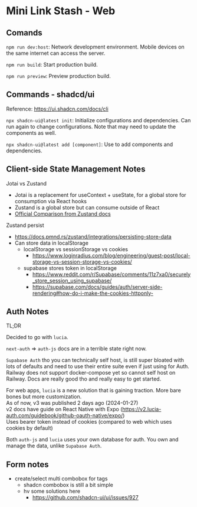 # Mini Link Stash - Web

## Comands

`npm run dev:host`: Network development environment. Mobile devices on the same internet can access the server.

`npm run build`: Start production build.

`npm run preview`: Preview production build.

## Commands - shadcd/ui

Reference: <https://ui.shadcn.com/docs/cli>

`npx shadcn-ui@latest init`: Initialize configurations and dependencies. Can run again to change configurations. Note that may need to update the components as well.

`npx shadcn-ui@latest add [component]`: Use to add components and dependencies.

## Client-side State Management Notes

Jotai vs Zustand

- Jotai is a replacement for useContext + useState, for a global store for consumption via React hooks
- Zustand is a global store but can consume outside of React
- [Official Comparison from Zustand docs](https://docs.pmnd.rs/zustand/getting-started/comparison#jotai)

Zustand persist

- <https://docs.pmnd.rs/zustand/integrations/persisting-store-data>
- Can store data in localStorage
  - localStorage vs sessionStorage vs cookies
    - <https://www.loginradius.com/blog/engineering/guest-post/local-storage-vs-session-storage-vs-cookies/>
  - supabase stores token in localStorage
    - <https://www.reddit.com/r/Supabase/comments/11z7xa0/securely_store_session_using_supabase/>
    - <https://supabase.com/docs/guides/auth/server-side-rendering#how-do-i-make-the-cookies-httponly->

## Auth Notes

TL;DR

Decided to go with `lucia`.

`next-auth` => `auth-js` docs are in a terrible state right now.

`Supabase Auth` tho you can technically self host, is still super bloated with lots of defaults and need to use their entire suite even if just using for Auth. Railway does not support docker-compose yet so cannot self host on Railway. Docs are really good tho and really easy to get started.

For web apps, `lucia` is a new solution that is gaining traction. More bare bones but more customization.  
As of now, v3 was published 2 days ago (2024-01-27)  
v2 docs have guide on React Native with Expo (<https://v2.lucia-auth.com/guidebook/github-oauth-native/expo/>)  
Uses bearer token instead of cookies (compared to web which uses cookies by default)  

Both `auth-js` and `lucia` uses your own database for auth. You own and manage the data, unlike `Supabase Auth`.

## Form notes

- create/select multi combobox for tags
  - shadcn combobox is still a bit simple
  - hv some solutions here
    - https://github.com/shadcn-ui/ui/issues/927 
